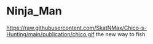 # Ninja_Man
https://raw.githubusercontent.com/SkatNMax/Chico-s-Hunting/main/publication/chico.gif
the new way to fish
